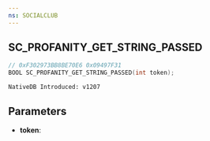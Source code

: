 ```yaml
---
ns: SOCIALCLUB
---
```

## SC_PROFANITY_GET_STRING_PASSED

```c
// 0xF302973BB8BE70E6 0x09497F31
BOOL SC_PROFANITY_GET_STRING_PASSED(int token);
```

```
NativeDB Introduced: v1207
```

## Parameters
* **token**:
